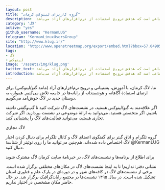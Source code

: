 ```yaml
---
layout: post
title: "گروه کاربران لینوکس کرمان"
description:  کرمان‌لاگ گروهی غیرانتفاعی است که هدفش ترویج استفاده از نرم‌افزارهای آزاد می‌باشد 
category: 'لاگ'
active: "yes"
github_username: "KermanLUG"
telegram: "KermanLinuxUsersGroup"
site: "http://www.klug.ir/"
location: "http://www.openstreetmap.org/export/embed.html?bbox=57.049955427646644%2C30.28636195093655%2C57.052948772907264%2C30.28769140019009&layer=mapnik&marker=30.287026677815383%2C57.05145210027695"
tags:
- لاگ
- لینوکس
image: '/assets/img/klug.png'
twitter_text: کرمان‌لاگ گروهی غیرانتفاعی است که هدفش ترویج استفاده از نرم‌افزارهای آزاد می‌باشد 
introduction: کرمان‌لاگ گروهی غیرانتفاعی است که هدفش ترویج استفاده از نرم‌افزارهای آزاد می‌باشد 
---
```


ما، لاگ کرمان، با آموزش، پشتیبانی و ترویج نرم‌افزارهای آزاد (مانند گنو/لینوکس) برای ارتقای استفادهٔ آگاهانه و هوشمندانه از رایانه‌ها در جامعه تلاش می‌کنیم. همواره به دوستان جدید در لاگ خوش‌آمد می‌گوییم. 

اگر علاقه‌مند به گنو/لینوکس هستید، در نشست‌های لاگ شرکت کنید تا گپ‌وگفتی داشته باشیم. اگر متخصص هستید، می‌توانید به ارائهٔ موضوعی در نشست بپردازید. اگر شرکت تجاری هستید، می‌توانید فعالیت‌های لاگ را پشتیبانی کنید.


لاگ مجازی

گروه تلگرام و اتاق گیتر برای گفتگوی اعضای لاگ و کانال تلگرام برای دنبال کردن اخبار لاگ اختصاص داده شده‌اند. هم‌چنین می‌توانید ما را روی توئیتر از شناسهٔ ‎@KermanLUG دنبال کنید.


برای اطلاع از برنامه‌ها و نشست‌های لاگ، در خبرنامهٔ سایت کرمان لاگ مشترک شوید 

نشانی دفتر: نداریم! تا به اینجا نشست‌های لاگ در مکان‌های مختلفی برگزار شده است. برخی از نشست‌های لاگ در کافه‌های شهر و در دوره‌ای در پارک علم و فناوری استان تشکیل شده است. در سال ۱۳۹۵ نشست‌ها در مجتمع رایان‌گرافیک برگزار شد. در حال حاضر مکان مشخصی در اختیار نداریم. 